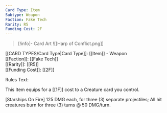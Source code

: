 ```yaml
---
Card Type: Item
Subtype: Weapon
Faction: Fake Tech
Rarity: R5
Funding Cost: 2F
---
```

> [!info]- Card Art
> ![[Harp of Conflict.png]]

[[CARD TYPES/Card Type|Card Type]]: [[Item]] - Weapon  
[[Faction]]: [[Fake Tech]]  
[[Rarity]]: [[R5]]  
[[Funding Cost]]: [[2F]]  

Rules Text:  

This Item equips for a [[1F]] cost to a Creature card you control.  

[Starships On Fire] 125 DMG each, for three (3) separate projectiles;
All hit creatures burn for three (3) turns @ 50 DMG/turn.  